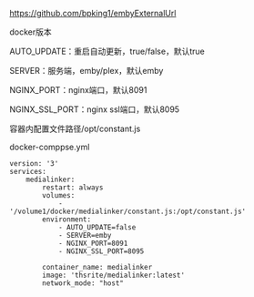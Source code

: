 
https://github.com/bpking1/embyExternalUrl

docker版本

AUTO_UPDATE：重启自动更新，true/false，默认true

SERVER：服务端，emby/plex，默认emby

NGINX_PORT：nginx端口，默认8091

NGINX_SSL_PORT：nginx ssl端口，默认8095

容器内配置文件路径/opt/constant.js

docker-comppse.yml
```angular2html
version: '3'
services:
    medialinker:
        restart: always
        volumes:
            - '/volume1/docker/medialinker/constant.js:/opt/constant.js'
        environment:
            - AUTO_UPDATE=false
            - SERVER=emby
            - NGINX_PORT=8091
            - NGINX_SSL_PORT=8095

        container_name: medialinker
        image: 'thsrite/medialinker:latest'
        network_mode: "host"
```

